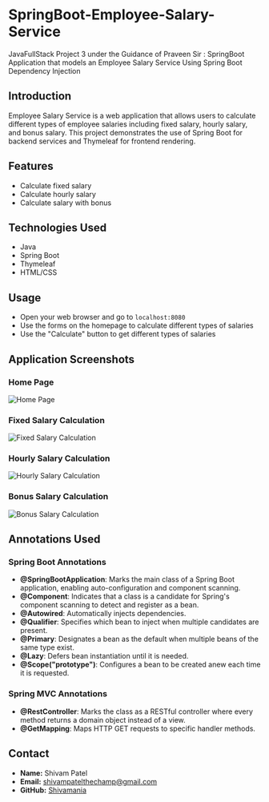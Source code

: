 # SpringBoot-Employee-Salary-Service
JavaFullStack Project 3 under the Guidance of Praveen Sir : SpringBoot Application that models an Employee Salary Service Using Spring Boot Dependency Injection

## Introduction
Employee Salary Service is a web application that allows users to calculate different types of employee salaries including fixed salary, hourly salary, and bonus salary. This project demonstrates the use of Spring Boot for backend services and Thymeleaf for frontend rendering.

## Features
- Calculate fixed salary
- Calculate hourly salary
- Calculate salary with bonus

## Technologies Used
- Java
- Spring Boot
- Thymeleaf
- HTML/CSS

## Usage
- Open your web browser and go to `localhost:8080`
- Use the forms on the homepage to calculate different types of salaries
- Use the "Calculate" button to get different types of salaries

## Application Screenshots

### Home Page
![Home Page](screenshots/SBproject1.2.png)

### Fixed Salary Calculation
![Fixed Salary Calculation](screenshots/SBproject1.4.png)

### Hourly Salary Calculation
![Hourly Salary Calculation](screenshots/SBproject1.6.png)

### Bonus Salary Calculation
![Bonus Salary Calculation](screenshots/SBproject1.8.png)

## Annotations Used

### Spring Boot Annotations
- **@SpringBootApplication**: Marks the main class of a Spring Boot application, enabling auto-configuration and component scanning.
- **@Component**: Indicates that a class is a candidate for Spring's component scanning to detect and register as a bean.
- **@Autowired**: Automatically injects dependencies.
- **@Qualifier**: Specifies which bean to inject when multiple candidates are present.
- **@Primary**: Designates a bean as the default when multiple beans of the same type exist.
- **@Lazy**: Defers bean instantiation until it is needed.
- **@Scope("prototype")**: Configures a bean to be created anew each time it is requested.

### Spring MVC Annotations
- **@RestController**: Marks the class as a RESTful controller where every method returns a domain object instead of a view.
- **@GetMapping**: Maps HTTP GET requests to specific handler methods.

## Contact
- **Name:** Shivam Patel
- **Email:** shivampatelthechamp@gmail.com
- **GitHub:** [Shivamania](https://github.com/Shivamania)

